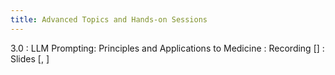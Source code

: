 ```yaml
---
title: Advanced Topics and Hands-on Sessions
---
```


3.0
: LLM Prompting: Principles and Applications to Medicine
  : Recording [[](#)]
  : Slides [[](#), [](#)]
  
